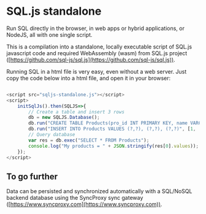 # SQL.js standalone
Run SQL directly in the browser, in web apps or hybrid applications, or NodeJS, all with one single script.

This is a compilation into a standalone, locally executable script of SQL.js javascript code and required WebAssembly (wasm) from SQL.js project ([https://github.com/sql-js/sql.js](https://github.com/sql-js/sql.js)).

Running SQL in a html file is very easy, even without a web server. Just copy the code below into a html file, and open it in your browser:
```js

<script src="sqljs-standalone.js"></script>
<script>
	initSqlJs().then(SQLJS=>{
		// Create a table and insert 3 rows
		db = new SQLJS.Database();
		db.run("CREATE TABLE Products(pro_id INT PRIMARY KEY, name VARCHAR(255))");
		db.run("INSERT INTO Products VALUES (?,?), (?,?), (?,?)", [1, 'Product 1', 2, 'Product 2', 3, 'Product 3']);
		// Query database
		var res = db.exec("SELECT * FROM Products");
		console.log("My products = " + JSON.stringify(res[0].values));
	});
</script> 
```
## To go further
Data can be persisted and synchronized automatically with a SQL/NoSQL backend database using the SyncProxy sync gateway 
([https://www.syncproxy.com](https://www.syncproxy.com)).
